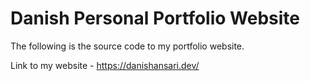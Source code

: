 # Danish Personal Portfolio Website
The following is the source code to my portfolio website.

Link to my website - https://danishansari.dev/
